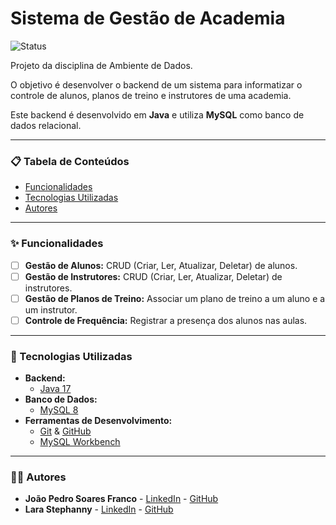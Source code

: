 # Sistema de Gestão de Academia

![Status](https://img.shields.io/badge/status-em%20desenvolvimento-yellow)

Projeto da disciplina de Ambiente de Dados. 

O objetivo é desenvolver o backend de um sistema para informatizar o controle de alunos, planos de treino e instrutores de uma academia.

Este backend é desenvolvido em **Java** e utiliza **MySQL** como banco de dados relacional.

---

### 📋 Tabela de Conteúdos

- [Funcionalidades](#-funcionalidades)
- [Tecnologias Utilizadas](#-tecnologias-utilizadas)
- [Autores](#-autores)

---

### ✨ Funcionalidades

- [ ] **Gestão de Alunos:** CRUD (Criar, Ler, Atualizar, Deletar) de alunos.
- [ ] **Gestão de Instrutores:** CRUD (Criar, Ler, Atualizar, Deletar) de instrutores.
- [ ] **Gestão de Planos de Treino:** Associar um plano de treino a um aluno e a um instrutor.
- [ ] **Controle de Frequência:** Registrar a presença dos alunos nas aulas.

---

### 🚀 Tecnologias Utilizadas

- **Backend:**
  - [Java 17](https://www.oracle.com/java/technologies/javase/jdk17-archive-downloads.html)
- **Banco de Dados:**
  - [MySQL 8](https://dev.mysql.com/downloads/mysql/)
- **Ferramentas de Desenvolvimento:**
  - [Git](https://git-scm.com/) & [GitHub](https://github.com/)
  - [MySQL Workbench](https://dev.mysql.com/downloads/workbench/)

---

### 👨‍💻 Autores

- **João Pedro Soares Franco** - [LinkedIn](https://www.linkedin.com/in/jo%C3%A3o-pedro-franco-545436221/) - [GitHub](https://github.com/jotapz)
- **Lara Stephanny** - [LinkedIn](https://www.linkedin.com/in/lara-stephanny-0317a82b5/) - [GitHub](https://github.com/LaraSLGomes)

